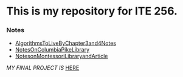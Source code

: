 # This is my repository for ITE 256.

### Notes

- [AlgorithmsToLiveByChapter3and4Notes](./Notes/AlgoToLiveByChap3and4.md)
- [NotesOnColumbiaPikeLibrary](./Notes/ColumbiaPikeNotes.md)
- [NotesonMontessoriLibraryandArticle](./Notes/LibraryandArticleNotes.md)

*MY FINAL PROJECT IS* [HERE](https://github.com/jackaaburk/MyPortfolio)